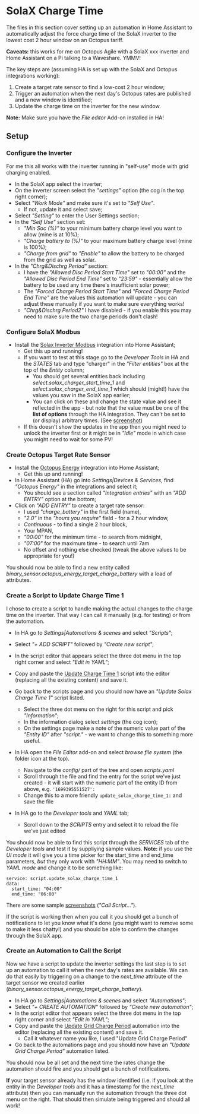 # SolaX Charge Time
The files in this section cover setting up an automation in Home Assistant to automatically adjust the force charge time of the SolaX inverter to the lowest cost 2 hour window on an Octopus tariff.

**Caveats:** this works for me on Octopus Agile with a SolaX xxx inverter and Home Assistant on a Pi talking to a Waveshare. YMMV!

The key steps are (assuming HA is set up with the SolaX and Octopus integrations working):
1. Create a target rate sensor to find a low-cost 2 hour window;
1. Trigger an automation when the next day's Octopus rates are published and a new window is identified;
1. Update the charge time on the inverter for the new window.

**Note:** Make sure you have the *File editor* Add-on installed in HA!

## Setup

### Configure the Inverter
For me this all works with the inverter running in "self-use" mode with grid charging enabled.

- In the SolaX app select the inverter;
- On the inverter screen select the *"settings"* option (the cog in the top right corner);
- Select *"Work Mode"* and make sure it's set to *"Self Use"*.
    - If not, update it and select save;
- Select *"Setting"* to enter the User Settings section;
- In the *"Self Use"* section set:
    - *"Min Soc (%)"* to your minimum battery charge level you want to allow (mine is at 10%);
    - *"Charge battery to (%)"* to your maximum battery charge level (mine is 100%);
    - *"Charge from grid"* to *"Enable"* to allow the battery to be charged from the grid as well as solar.
- In the *"Chrg&Dischrg Period"* section:
    - I have the *"Allowed Disc Period Start Time"* set to *"00:00"* and the *"Allowed Disc Period End Time"* set to *"23:59"* - essentially allow the battery to be used any time there's insufficient solar power;
    - The *"Forced Charge Period Start Time"* and *"Forced Charge Period End Time"* are the values this automation will update - you can adjust these manually if you want to make sure everything works!
    - *"Chrg&Dischrg Period2"* I have disabled - if you enable this you may need to make sure the two charge periods don't clash!


### Configure SolaX Modbus
- Install the [Solax Inverter Modbus](https://github.com/wills106/homeassistant-solax-modbus) integration into Home Assistant;
    - Get this up and running!
    - If you want to test at this stage go to the *Developer Tools* in HA and the *STATES* tab and type "charger" in the *"Filter entities"* box at the top of the *Entity* column;
        - You should get several entities back including *select.solax_charger_start_time_1* and *select.solax_charger_end_time_1* which should (might!) have the values you saw in the SolaX app earlier;
        - You can click on these and change the state value and see it reflected in the app - but note that the value must be one of the **list of options** through the HA integration. They can't be set to (or display) arbitrary times. (See [screenshot](./screenshots/solax_charger_start_time_1%20entity%20with%20options.png))
    - If this doesn't show the updates in the app then you might need to unlock the inverter first or it might be in *"Idle"* mode in which case you might need to wait for some PV!


### Create Octopus Target Rate Sensor
- Install the [Octopus Energy](https://github.com/BottlecapDave/HomeAssistant-OctopusEnergy) integration into Home Assistant;
    - Get this up and running!
- In Home Assistant (HA) go into *Settings|Devices & Services*, find *"Octopus Energy"* in the integrations and select it;
    - You should see a section called *"Integration entries"* with an *"ADD ENTRY"* option at the bottom;
- Click on *"ADD ENTRY"* to create a target rate sensor:
    - I used *"charge_battery"* in the first field (name),
    - *"2.0"* in the *"hours you require"* field - for a 2 hour window,
    - *Continuous* - to find a single 2 hour block,
    - Your MPAN,
    - *"00:00"* for the minimum time - to search from midnight,
    - *"07:00"* for the maximum time - to search until 7am
    - No offset and nothing else checked (tweak the above values to be appropriate for you!)

You should now be able to find a new entity called *binary_sensor.octopus_energy_target_charge_battery* with a load of attributes.


### Create a Script to Update Charge Time 1
I chose to create a script to handle making the actual changes to the charge time on the inverter. That way I can call it manually (e.g. for testing) or from the automation.

- In HA go to *Settings|Automations & scenes* and select *"Scripts"*;
- Select *"+ ADD SCRIPT"* followed by *"Create new script"*;
- In the script editor that appears select the three dot menu in the top right corner and select *"Edit in YAML"*;
- Copy and paste the [Update Charge Time 1](./scripts/updateSolaxChargeTime1.yaml) script into the editor (replacing all the existing content) and save it.
- Go back to the scripts page and you should now have an *"Update Solax Charge Time 1"* script listed.
    - Select the three dot menu on the right for this script and pick *"Information"*;
    - In the information dialog select *settings* (the cog icon);
    - On the settings page make a note of the numeric value part of the *"Entity ID"* after *"script."* - we want to change this to something more useful.

- In HA open the *File Editor* add-on and select *browse file system* (the folder icon at the top).
    - Navigate to the *config/* part of the tree and open *scripts.yaml*
    - Scroll through the file and find the entry for the script we've just created - it will start with the numeric part of the entity ID from above, e.g. `'1699395551527':`
    - Change this to a more friendly `update_solax_charge_time_1:` and save the file

- In HA go to the *Developer tools* and *YAML* tab;
    - Scroll down to the *SCRIPTS* entry and select it to reload the file we've just edited

You should now be able to find this script through the *SERVICES* tab of the *Developer tools* and test it by suppliying sample values. **Note:** if you use the *UI mode* it will give you a time picker for the start_time and end_time parameters, *but* they only work with *"HH:MM"*. You may need to switch to *YAML mode* and change it to be something like:

```
service: script.update_solax_charge_time_1
data:
  start_time: "04:00"
  end_time: "06:00"
```

There are some sample [screenshots](./screenshots/) (*"Call Script..."*).

If the script is working then when you call it you should get a bunch of notifications to let you know what it's done (you might want to remove some to make it less chatty!) and you should be able to confirm the changes through the SolaX app.

### Create an Automation to Call the Script
Now we have a script to update the inverter settings the last step is to set up an automation to call it when the next day's rates are available. We can do that easily by triggering on a change to the *next_time* attribute of the target sensor we created earlier (*binary_sensor.octopus_energy_target_charge_battery*).

- In HA go to *Settings|Automations & scenes* and select *"Automations"*;
- Select *"+ CREATE AUTOMATION"* followed by *"Create new automation"*;
- In the script editor that appears select the three dot menu in the top right corner and select *"Edit in YAML"*;
- Copy and paste the [Update Grid Charge Period](./automations/update_grid_charge_period.yaml) automation into the editor (replacing all the existing content) and save it.
    - Call it whatever name you like, I used "Update Grid Charge Period"
- Go back to the automations page and you should now have an *"Update Grid Charge Period"* automation listed.

You should now be all set and the next time the rates change the automation should fire and you should get a bunch of notifications.

**If** your target sensor already has the window identified (i.e. if you look at the entity in the *Developer tools* and it has a timestamp for the *next_time* attribute) then you can manually run the automation through the three dot menu on the right. That should then simulate being triggered and should all work!